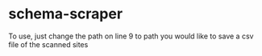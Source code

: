 # schema-scraper
To use, just change the path on line 9 to path you would like to save a csv file of the scanned sites